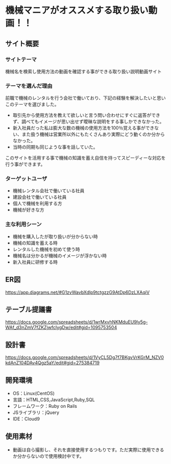 # 機械マニアがオススメする取り扱い動画！！

## サイト概要
### サイトテーマ
機械名を検索し使用方法の動画を確認する事ができる取り扱い説明動画サイト

### テーマを選んだ理由
 前職で機械のレンタルを行う会社で働いており、下記の経験を解決したいと思いこのテーマを選びました。 <br>
 - 取引先から使用方法を教えて欲しいと言う問い合わせにすぐに返答ができず、調べてもイメージが思い出せず曖昧な説明をする事しかできなかった。 <br>
 - 新入社員だった私は膨大な数の機械の使用方法を100％覚える事ができない、また扱う機械は営業所以外にもたくさんあり実際にどう動くのか分からなかった。 <br> 
 - 当時の同期も同じような事を話していた。 <br>

このサイトを活用する事で機械の知識を蓄え自信を持ってスピーディーな対応を行う事ができます。

### ターゲットユーザ
 - 機械レンタル会社で働いている社員
 - 建設会社で働いている社員
 - 個人で機械を利用する方
 - 機械が好きな方

### 主な利用シーン
 - 機械を購入したが取り扱いが分からない時
 - 機械の知識を蓄える時
 - レンタルした機械を初めて使う時
 - 機械名は分かるが機械のイメージが浮かない時
 - 新入社員に研修する時

## ER図
https://app.diagrams.net/#G1zvWavbXdlp9tctgzzG9AtDp6DzLXAqiV

## テーブル提議書
https://docs.google.com/spreadsheets/d/1wrMxvhNKMduEU9ly5g-WAf_d3nZmV7fZKZjwfcIygDw/edit#gid=1095753504

## 設計書
https://docs.google.com/spreadsheets/d/1VyCL5Dg7f7BKgvVrKGrM_NZV0kdAnZ104DAv4Qgz5aY/edit#gid=275384719

## 開発環境
- OS：Linux(CentOS)
- 言語：HTML,CSS,JavaScript,Ruby,SQL
- フレームワーク：Ruby on Rails
- JSライブラリ：jQuery
- IDE：Cloud9

## 使用素材
- 動画は自ら撮影し、それを直接使用するつもりです。ただ実際に使用できるか分からないので使用検討中です。
